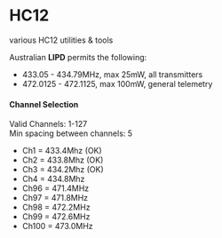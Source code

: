 # HC12
various HC12 utilities & tools  

Australian **LIPD** permits the following:  
* 433.05 - 434.79MHz, max 25mW, all transmitters  
* 472.0125 - 472.1125, max 100mW, general telemetry

#### Channel Selection
Valid Channels: 1-127  
Min spacing between channels: 5

* Ch1 = 433.4Mhz (OK)  
* Ch2 = 433.8Mhz (OK)  
* Ch3 = 434.2Mhz (OK)  
* Ch4 = 434.8Mhz  
* Ch96 = 471.4MHz  
* Ch97 = 471.8MHz  
* Ch98 = 472.2MHz  
* Ch99 = 472.6MHz  
* Ch100 = 473.0MHz  
